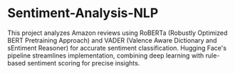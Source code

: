 # Sentiment-Analysis-NLP
This project analyzes Amazon reviews using RoBERTa (Robustly Optimized BERT Pretraining Approach) and VADER (Valence Aware Dictionary and sEntiment Reasoner) for accurate sentiment classification. Hugging Face's pipeline streamlines implementation, combining deep learning with rule-based sentiment scoring for precise insights.
